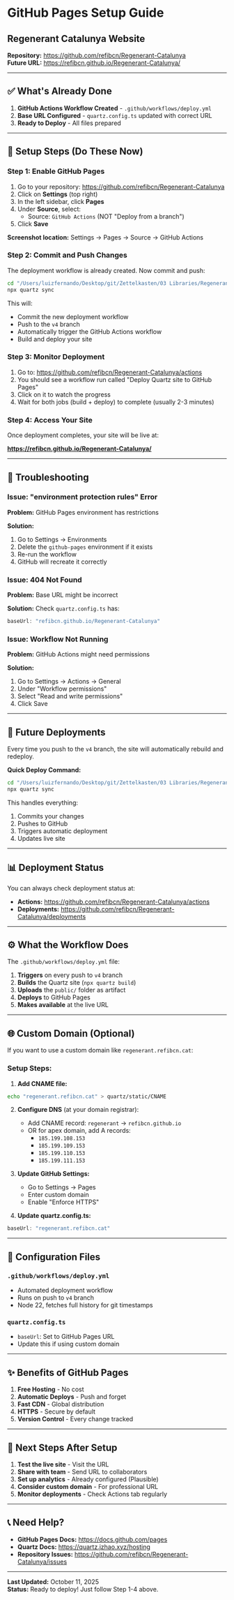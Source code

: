 # GitHub Pages Setup Guide
## Regenerant Catalunya Website

**Repository:** https://github.com/refibcn/Regenerant-Catalunya  
**Future URL:** https://refibcn.github.io/Regenerant-Catalunya/

---

## ✅ What's Already Done

1. **GitHub Actions Workflow Created** - `.github/workflows/deploy.yml`
2. **Base URL Configured** - `quartz.config.ts` updated with correct URL
3. **Ready to Deploy** - All files prepared

---

## 🚀 Setup Steps (Do These Now)

### Step 1: Enable GitHub Pages

1. Go to your repository: https://github.com/refibcn/Regenerant-Catalunya
2. Click on **Settings** (top right)
3. In the left sidebar, click **Pages**
4. Under **Source**, select:
   - Source: `GitHub Actions` (NOT "Deploy from a branch")
5. Click **Save**

**Screenshot location:** Settings → Pages → Source → GitHub Actions

### Step 2: Commit and Push Changes

The deployment workflow is already created. Now commit and push:

```bash
cd "/Users/luizfernando/Desktop/git/Zettelkasten/03 Libraries/Regenerant-Catalunya"
npx quartz sync
```

This will:
- Commit the new deployment workflow
- Push to the `v4` branch
- Automatically trigger the GitHub Actions workflow
- Build and deploy your site

### Step 3: Monitor Deployment

1. Go to: https://github.com/refibcn/Regenerant-Catalunya/actions
2. You should see a workflow run called "Deploy Quartz site to GitHub Pages"
3. Click on it to watch the progress
4. Wait for both jobs (build + deploy) to complete (usually 2-3 minutes)

### Step 4: Access Your Site

Once deployment completes, your site will be live at:

**https://refibcn.github.io/Regenerant-Catalunya/**

---

## 🔧 Troubleshooting

### Issue: "environment protection rules" Error

**Problem:** GitHub Pages environment has restrictions

**Solution:**
1. Go to Settings → Environments
2. Delete the `github-pages` environment if it exists
3. Re-run the workflow
4. GitHub will recreate it correctly

### Issue: 404 Not Found

**Problem:** Base URL might be incorrect

**Solution:**
Check `quartz.config.ts` has:
```typescript
baseUrl: "refibcn.github.io/Regenerant-Catalunya"
```

### Issue: Workflow Not Running

**Problem:** GitHub Actions might need permissions

**Solution:**
1. Go to Settings → Actions → General
2. Under "Workflow permissions"
3. Select "Read and write permissions"
4. Click Save

---

## 🔄 Future Deployments

Every time you push to the `v4` branch, the site will automatically rebuild and redeploy.

**Quick Deploy Command:**
```bash
cd "/Users/luizfernando/Desktop/git/Zettelkasten/03 Libraries/Regenerant-Catalunya"
npx quartz sync
```

This handles everything:
1. Commits your changes
2. Pushes to GitHub
3. Triggers automatic deployment
4. Updates live site

---

## 📊 Deployment Status

You can always check deployment status at:
- **Actions:** https://github.com/refibcn/Regenerant-Catalunya/actions
- **Deployments:** https://github.com/refibcn/Regenerant-Catalunya/deployments

---

## ⚙️ What the Workflow Does

The `.github/workflows/deploy.yml` file:

1. **Triggers** on every push to `v4` branch
2. **Builds** the Quartz site (`npx quartz build`)
3. **Uploads** the `public/` folder as artifact
4. **Deploys** to GitHub Pages
5. **Makes available** at the live URL

---

## 🌐 Custom Domain (Optional)

If you want to use a custom domain like `regenerant.refibcn.cat`:

### Setup Steps:

1. **Add CNAME file:**
```bash
echo "regenerant.refibcn.cat" > quartz/static/CNAME
```

2. **Configure DNS** (at your domain registrar):
   - Add CNAME record: `regenerant` → `refibcn.github.io`
   - OR for apex domain, add A records:
     - `185.199.108.153`
     - `185.199.109.153`
     - `185.199.110.153`
     - `185.199.111.153`

3. **Update GitHub Settings:**
   - Go to Settings → Pages
   - Enter custom domain
   - Enable "Enforce HTTPS"

4. **Update quartz.config.ts:**
```typescript
baseUrl: "regenerant.refibcn.cat"
```

---

## 📝 Configuration Files

### `.github/workflows/deploy.yml`
- Automated deployment workflow
- Runs on push to `v4` branch
- Node 22, fetches full history for git timestamps

### `quartz.config.ts`
- `baseUrl`: Set to GitHub Pages URL
- Update this if using custom domain

---

## ✨ Benefits of GitHub Pages

1. **Free Hosting** - No cost
2. **Automatic Deploys** - Push and forget
3. **Fast CDN** - Global distribution
4. **HTTPS** - Secure by default
5. **Version Control** - Every change tracked

---

## 🎯 Next Steps After Setup

1. **Test the live site** - Visit the URL
2. **Share with team** - Send URL to collaborators
3. **Set up analytics** - Already configured (Plausible)
4. **Consider custom domain** - For professional URL
5. **Monitor deployments** - Check Actions tab regularly

---

## 📞 Need Help?

- **GitHub Pages Docs:** https://docs.github.com/pages
- **Quartz Docs:** https://quartz.jzhao.xyz/hosting
- **Repository Issues:** https://github.com/refibcn/Regenerant-Catalunya/issues

---

**Last Updated:** October 11, 2025  
**Status:** Ready to deploy! Just follow Step 1-4 above.

